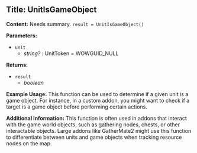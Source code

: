 ## Title: UnitIsGameObject

**Content:**
Needs summary.
`result = UnitIsGameObject()`

**Parameters:**
- `unit`
  - *string?* : UnitToken = WOWGUID_NULL

**Returns:**
- `result`
  - *boolean*

**Example Usage:**
This function can be used to determine if a given unit is a game object. For instance, in a custom addon, you might want to check if a target is a game object before performing certain actions.

**Additional Information:**
This function is often used in addons that interact with the game world objects, such as gathering nodes, chests, or other interactable objects. Large addons like GatherMate2 might use this function to differentiate between units and game objects when tracking resource nodes on the map.